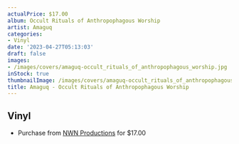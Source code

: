 ```yaml
---
actualPrice: $17.00
album: Occult Rituals of Anthropophagous Worship
artist: Amaguq
categories:
- Vinyl
date: '2023-04-27T05:13:03'
draft: false
images:
- /images/covers/amaguq-occult_rituals_of_anthropophagous_worship.jpg
inStock: true
thumbnailImage: /images/covers/amaguq-occult_rituals_of_anthropophagous_worship-thumb.jpg
title: Amaguq - Occult Rituals of Anthropophagous Worship
---
```


## Vinyl
* Purchase from [NWN Productions](http://shop.nwnprod.com/index.php?route=product/product&path=75&product_id=2579&sort=pd.name&order=ASC) for $17.00
